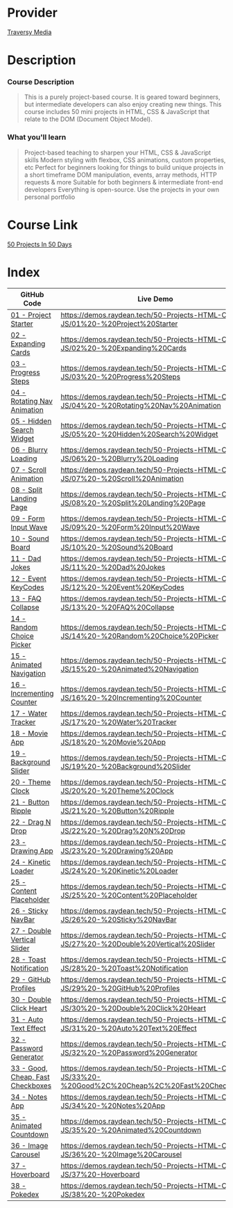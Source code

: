 # Provider

[Traversy Media](https://www.traversymedia.com/)

# Description

### Course Description

>This is a purely project-based course. It is geared toward beginners, but intermediate developers can also enjoy creating new things. This course includes 50 mini projects in HTML, CSS & JavaScript that relate to the DOM (Document Object Model).

### What you'll learn

> Project-based teaching to sharpen your HTML, CSS & JavaScript skills
Modern styling with flexbox, CSS animations, custom properties, etc
Perfect for beginners looking for things to build unique projects in a short timeframe
DOM manipulation, events, array methods, HTTP requests & more
Suitable for both beginners & intermediate front-end developers
Everything is open-source. Use the projects in your own personal portfolio

# Course Link

[50 Projects In 50 Days](https://www.traversymedia.com/50-Projects-In-50-Days)

# Index
GitHub Code | Live Demo |
| --- | --- |
[01 - Project Starter](01%20-%20Project%20Starter/) | https://demos.raydean.tech/50-Projects-HTML-CSS-JS/01%20-%20Project%20Starter |
[02 - Expanding Cards](02%20-%20Expanding%20Cards/) | https://demos.raydean.tech/50-Projects-HTML-CSS-JS/02%20-%20Expanding%20Cards |
[03 - Progress Steps](03%20-%20Progress%20Steps/) | https://demos.raydean.tech/50-Projects-HTML-CSS-JS/03%20-%20Progress%20Steps |
[04 - Rotating Nav Animation](04%20-%20Rotating%20Nav%20Animation/) | https://demos.raydean.tech/50-Projects-HTML-CSS-JS/04%20-%20Rotating%20Nav%20Animation |
[05 - Hidden Search Widget](05%20-%20Hidden%20Search%20Widget/) | https://demos.raydean.tech/50-Projects-HTML-CSS-JS/05%20-%20Hidden%20Search%20Widget |
[06 - Blurry Loading](06%20-%20Blurry%20Loading/) | https://demos.raydean.tech/50-Projects-HTML-CSS-JS/06%20-%20Blurry%20Loading |
[07 - Scroll Animation](07%20-%20Scroll%20Animation/) | https://demos.raydean.tech/50-Projects-HTML-CSS-JS/07%20-%20Scroll%20Animation |
[08 - Split Landing Page](08%20-%20Split%20Landing%20Page/) | https://demos.raydean.tech/50-Projects-HTML-CSS-JS/08%20-%20Split%20Landing%20Page |
[09 - Form Input Wave](09%20-%20Form%20Input%20Wave/) | https://demos.raydean.tech/50-Projects-HTML-CSS-JS/09%20-%20Form%20Input%20Wave |
[10 - Sound Board](10%20-%20Sound%20Board/) | https://demos.raydean.tech/50-Projects-HTML-CSS-JS/10%20-%20Sound%20Board |
[11 - Dad Jokes](11%20-%20Dad%20Jokes/) | https://demos.raydean.tech/50-Projects-HTML-CSS-JS/11%20-%20Dad%20Jokes |
[12 - Event KeyCodes](12%20-%20Event%20KeyCodes/) | https://demos.raydean.tech/50-Projects-HTML-CSS-JS/12%20-%20Event%20KeyCodes |
[13 - FAQ Collapse](13%20-%20FAQ%20Collapse/) | https://demos.raydean.tech/50-Projects-HTML-CSS-JS/13%20-%20FAQ%20Collapse |
[14 - Random Choice Picker](14%20-%20Random%20Choice%20Picker/) | https://demos.raydean.tech/50-Projects-HTML-CSS-JS/14%20-%20Random%20Choice%20Picker |
[15 - Animated Navigation](15%20-%20Animated%20Navigation/) | https://demos.raydean.tech/50-Projects-HTML-CSS-JS/15%20-%20Animated%20Navigation |
[16 - Incrementing Counter](16%20-%20Incrementing%20Counter/) | https://demos.raydean.tech/50-Projects-HTML-CSS-JS/16%20-%20Incrementing%20Counter |
[17 - Water Tracker](17%20-%20Water%20Tracker/) | https://demos.raydean.tech/50-Projects-HTML-CSS-JS/17%20-%20Water%20Tracker |
[18 - Movie App](18%20-%20Movie%20App/) | https://demos.raydean.tech/50-Projects-HTML-CSS-JS/18%20-%20Movie%20App |
[19 - Background Slider](19%20-%20Background%20Slider/) | https://demos.raydean.tech/50-Projects-HTML-CSS-JS/19%20-%20Background%20Slider |
[20 - Theme Clock](20%20-%20Theme%20Clock/) | https://demos.raydean.tech/50-Projects-HTML-CSS-JS/20%20-%20Theme%20Clock |
[21 - Button Ripple](21%20-%20Button%20Ripple/) | https://demos.raydean.tech/50-Projects-HTML-CSS-JS/21%20-%20Button%20Ripple |
[22 - Drag N Drop](22%20-%20Drag%20N%20Drop/) | https://demos.raydean.tech/50-Projects-HTML-CSS-JS/22%20-%20Drag%20N%20Drop |
[23 - Drawing App](23%20-%20Drawing%20App/) | https://demos.raydean.tech/50-Projects-HTML-CSS-JS/23%20-%20Drawing%20App |
[24 - Kinetic Loader](24%20-%20Kinetic%20Loader/) | https://demos.raydean.tech/50-Projects-HTML-CSS-JS/24%20-%20Kinetic%20Loader |
[25 - Content Placeholder](25%20-%20Content%20Placeholder/) | https://demos.raydean.tech/50-Projects-HTML-CSS-JS/25%20-%20Content%20Placeholder |
[26 - Sticky NavBar](26%20-%20Sticky%20NavBar/) | https://demos.raydean.tech/50-Projects-HTML-CSS-JS/26%20-%20Sticky%20NavBar |
[27 - Double Vertical Slider](27%20-%20Double%20Vertical%20Slider/) | https://demos.raydean.tech/50-Projects-HTML-CSS-JS/27%20-%20Double%20Vertical%20Slider |
[28 - Toast Notification](28%20-%20Toast%20Notification/) | https://demos.raydean.tech/50-Projects-HTML-CSS-JS/28%20-%20Toast%20Notification |
[29 - GitHub Profiles](29%20-%20GitHub%20Profiles/) | https://demos.raydean.tech/50-Projects-HTML-CSS-JS/29%20-%20GitHub%20Profiles |
[30 - Double Click Heart](30%20-%20Double%20Click%20Heart/) | https://demos.raydean.tech/50-Projects-HTML-CSS-JS/30%20-%20Double%20Click%20Heart |
[31 - Auto Text Effect](31%20-%20Auto%20Text%20Effect/) | https://demos.raydean.tech/50-Projects-HTML-CSS-JS/31%20-%20Auto%20Text%20Effect |
[32 - Password Generator](32%20-%20Password%20Generator/) | https://demos.raydean.tech/50-Projects-HTML-CSS-JS/32%20-%20Password%20Generator |
[33 - Good, Cheap, Fast Checkboxes](33%20-%20Good%2C%20Cheap%2C%20Fast%20Checkboxes/) | https://demos.raydean.tech/50-Projects-HTML-CSS-JS/33%20-%20Good%2C%20Cheap%2C%20Fast%20Checkboxes |
[34 - Notes App](34%20-%20Notes%20App/) | https://demos.raydean.tech/50-Projects-HTML-CSS-JS/34%20-%20Notes%20App |
[35 - Animated Countdown](35%20-%20Animated%20Countdown/) | https://demos.raydean.tech/50-Projects-HTML-CSS-JS/35%20-%20Animated%20Countdown |
[36 - Image Carousel](36%20-%20Image%20Carousel/) | https://demos.raydean.tech/50-Projects-HTML-CSS-JS/36%20-%20Image%20Carousel |
[37 -Hoverboard](37%20-Hoverboard/) | https://demos.raydean.tech/50-Projects-HTML-CSS-JS/37%20-Hoverboard |
[38 - Pokedex](38%20-%20Pokedex/) | https://demos.raydean.tech/50-Projects-HTML-CSS-JS/38%20-%20Pokedex |
